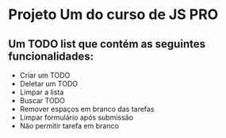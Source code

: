 # Projeto Um do curso de JS PRO

## Um TODO list que contém as seguintes funcionalidades:

- Criar um TODO
- Deletar um TODO
- Limpar a lista
- Buscar TODO
- Remover espaços em branco das tarefas
- Limpar formulário após submissão
- Não permitir tarefa em branco
